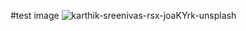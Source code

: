 
#test image
![karthik-sreenivas-rsx-joaKYrk-unsplash](https://user-images.githubusercontent.com/33751911/223817231-7acdf411-e73d-4937-b336-ad129b2d2c77.jpg)
